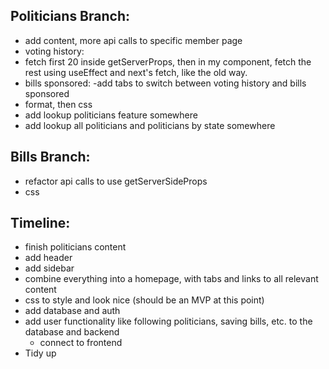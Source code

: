 ## Politicians Branch:
- add content, more api calls to specific member page
 - voting history:
  - fetch first 20 inside getServerProps, then in my component, fetch the rest using useEffect and next's fetch, like the old way.
 - bills sponsored:
 -add tabs to switch between voting history and bills sponsored
- format, then css
- add lookup politicians feature somewhere
- add lookup all politicians and politicians by state somewhere

## Bills Branch:
- refactor api calls to use getServerSideProps
- css


## Timeline:
- finish politicians content
- add header
- add sidebar
- combine everything into a homepage, with tabs and links to all relevant content
- css to style and look nice (should be an MVP at this point)
- add database and auth
- add user functionality like following politicians, saving bills, etc. to the database and backend
  - connect to frontend
- Tidy up